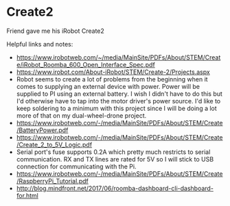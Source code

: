 # Create2
Friend gave me his iRobot Create2

Helpful links and notes:
- https://www.irobotweb.com/~/media/MainSite/PDFs/About/STEM/Create/iRobot_Roomba_600_Open_Interface_Spec.pdf
- https://www.irobot.com/About-iRobot/STEM/Create-2/Projects.aspx
- Robot seems to create a lot of problems from the beginning when it comes to supplying an external device with power. Power will be supplied to PI using an external battery. I wish I didn't have to do this but I'd otherwise have to tap into the motor driver's power source. I'd like to keep soldering to a minimum with this project since I will be doing a lot more of that on my dual-wheel-drone project. 
- https://www.irobotweb.com/-/media/MainSite/PDFs/About/STEM/Create/BatteryPower.pdf
- https://www.irobotweb.com/-/media/MainSite/PDFs/About/STEM/Create/Create_2_to_5V_Logic.pdf
- Serial port's fuse supports 0.2A which pretty much restricts to serial communication. RX and TX lines are rated for 5V so I will stick to USB connection for communicating with the Pi. 
- https://www.irobotweb.com/-/media/MainSite/PDFs/About/STEM/Create/RaspberryPi_Tutorial.pdf
- http://blog.mindfront.net/2017/06/roomba-dashboard-cli-dashboard-for.html